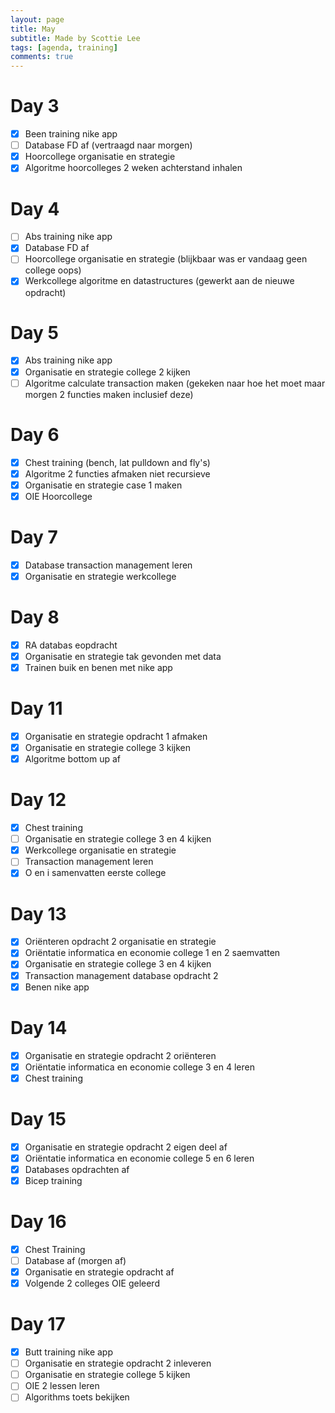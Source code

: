 ```yaml
---
layout: page
title: May
subtitle: Made by Scottie Lee
tags: [agenda, training]
comments: true
---
```

<!---
⬜ = to do
✅ = done
🟥 = cancelled
--->

# Day 3
- [x] Been training nike app
- [ ] Database FD af (vertraagd naar morgen)
- [x] Hoorcollege organisatie en strategie
- [x] Algoritme hoorcolleges 2 weken achterstand inhalen

# Day 4
- [ ] Abs training nike app
- [x] Database FD af
- [ ] Hoorcollege organisatie en strategie (blijkbaar was er vandaag geen college oops)
- [x] Werkcollege algoritme en datastructures (gewerkt aan de nieuwe opdracht)

# Day 5
- [x] Abs training nike app
- [x] Organisatie en strategie college 2 kijken
- [ ] Algoritme calculate transaction maken (gekeken naar hoe het moet maar morgen 2 functies maken inclusief deze)

# Day 6
- [x] Chest training (bench, lat pulldown and fly's)
- [x] Algoritme 2 functies afmaken niet recursieve
- [x] Organisatie en strategie case 1 maken
- [x] OIE Hoorcollege

# Day 7
- [x] Database transaction management leren
- [x] Organisatie en strategie werkcollege

# Day 8
- [x] RA databas eopdracht
- [x] Organisatie en strategie tak gevonden met data
- [x] Trainen buik en benen met nike app

# Day 11
- [x] Organisatie en strategie opdracht 1 afmaken
- [x] Organisatie en strategie college 3 kijken
- [x] Algoritme bottom up af

# Day 12
- [x] Chest training
- [ ] Organisatie en strategie college 3 en 4 kijken
- [x] Werkcollege organisatie en strategie
- [ ] Transaction management leren
- [x] O en i samenvatten eerste college

# Day 13
- [x] Oriënteren opdracht 2 organisatie en strategie
- [x] Oriëntatie informatica en economie college 1 en 2 saemvatten
- [x] Organisatie en strategie college 3 en 4 kijken
- [x] Transaction management database opdracht 2
- [x] Benen nike app

# Day 14
- [x] Organisatie en strategie opdracht 2 oriënteren
- [x] Oriëntatie informatica en economie college 3 en 4 leren
- [x] Chest training

# Day 15
- [x] Organisatie en strategie opdracht 2 eigen deel af
- [x] Oriëntatie informatica en economie college 5 en 6 leren
- [x] Databases opdrachten af
- [x] Bicep training

# Day 16
- [x] Chest Training
- [ ] Database af (morgen af)
- [x] Organisatie en strategie opdracht af
- [x] Volgende 2 colleges OIE geleerd

# Day 17
- [x] Butt training nike app
- [ ] Organisatie en strategie opdracht 2 inleveren
- [ ] Organisatie en strategie college 5 kijken
- [ ] OIE 2 lessen leren
- [ ] Algorithms toets bekijken
